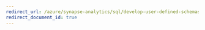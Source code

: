 ```yaml
---
redirect_url: /azure/synapse-analytics/sql/develop-user-defined-schemas
redirect_document_id: true
---
```

